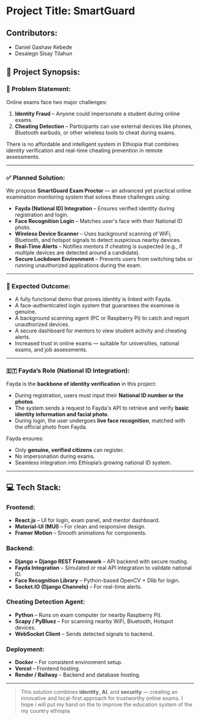 # Project Title: SmartGuard 

## Contributors:

- Daniel Gashaw Kebede
- Desalegn Sisay Tilahun

## 🧠 Project Synopsis:

### 🛑 Problem Statement:

Online exams face two major challenges:

1. **Identity Fraud** – Anyone could impersonate a student during online exams.
2. **Cheating Detection** – Participants can use external devices like phones, Bluetooth earbuds, or other wireless tools to cheat during exams.

There is no affordable and intelligent system in Ethiopia that combines identity verification and real-time cheating prevention in remote assessments.

---

### ✅ Planned Solution:

We propose **SmartGuard Exam Proctor** — an advanced yet practical online examination monitoring system that solves these challenges using:

- **Fayda (National ID) Integration** – Ensures verified identity during registration and login.
- **Face Recognition Login** – Matches user's face with their National ID photo.
- **Wireless Device Scanner** – Uses background scanning of WiFi, Bluetooth, and hotspot signals to detect suspicious nearby devices.
- **Real-Time Alerts** – Notifies mentors if cheating is suspected (e.g., if multiple devices are detected around a candidate).
- **Secure Lockdown Environment** – Prevents users from switching tabs or running unauthorized applications during the exam.

---

### 🎯 Expected Outcome:

- A fully functional demo that proves identity is linked with Fayda.
- A face-authenticated login system that guarantees the examinee is genuine.
- A background scanning agent (PC or Raspberry Pi) to catch and report unauthorized devices.
- A secure dashboard for mentors to view student activity and cheating alerts.
- Increased trust in online exams — suitable for universities, national exams, and job assessments.

---

### 🇪🇹 Fayda’s Role (National ID Integration):

Fayda is the **backbone of identity verification** in this project:

- During registration, users must input their **National ID number or the photos**.
- The system sends a request to Fayda's API to retrieve and verify **basic identity information and facial photo**.
- During login, the user undergoes **live face recognition**, matched with the official photo from Fayda.

Fayda ensures:

- Only **genuine, verified citizens** can register.
- No impersonation during exams.
- Seamless integration into Ethiopia’s growing national ID system.

---

## 💻 Tech Stack:

### Frontend:

- **React.js** – UI for login, exam panel, and mentor dashboard.
- **Material-UI (MUI)** – For clean and responsive design.
- **Framer Motion** – Smooth animations for components.

### Backend:

- **Django + Django REST Framework** – API backend with secure routing.
- **Fayda Integration** – Simulated or real API integration to validate national ID.
- **Face Recognition Library** – Python-based OpenCV + Dlib for login.
- **Socket.IO (Django Channels)** – For real-time alerts.

### Cheating Detection Agent:

- **Python** – Runs on exam computer (or nearby Raspberry Pi).
- **Scapy / PyBluez** – For scanning nearby WiFi, Bluetooth, Hotspot devices.
- **WebSocket Client** – Sends detected signals to backend.

### Deployment:

- **Docker** – For consistent environment setup.
- **Vercel** – Frontend hosting.
- **Render / Railway** – Backend and database hosting.

---

> This solution combines **identity**, **AI**, and **security** — creating an innovative and local-first approach for trustworthy online exams. I hope i will put my hand on the to improve the education system of the my country ethiopia
